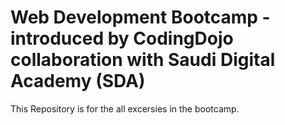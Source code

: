 # Web Development Bootcamp - introduced by CodingDojo collaboration with Saudi Digital Academy (SDA)
This Repository is for the all excersies in the bootcamp.